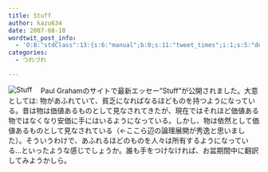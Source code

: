```yaml
---
title: Stuff
author: kazu634
date: 2007-08-10
wordtwit_post_info:
  - 'O:8:"stdClass":13:{s:6:"manual";b:0;s:11:"tweet_times";i:1;s:5:"delay";i:0;s:7:"enabled";i:1;s:10:"separation";s:2:"60";s:7:"version";s:3:"3.7";s:14:"tweet_template";b:0;s:6:"status";i:2;s:6:"result";a:0:{}s:13:"tweet_counter";i:2;s:13:"tweet_log_ids";a:1:{i:0;i:3135;}s:9:"hash_tags";a:0:{}s:8:"accounts";a:1:{i:0;s:7:"kazu634";}}'
categories:
  - つれづれ

---
```

<div class="section">
<p>
<a href="http://www.paulgraham.com/stuff.html" onclick="__gaTracker('send', 'event', 'outbound-article', 'http://www.paulgraham.com/stuff.html', '');" target="_blank"><img align="left" alt="Stuff" src="http://img.simpleapi.net/small/http://www.paulgraham.com/stuff.html" border="0" /></a>
</p>
  
<p>
    　Paul Grahamのサイトで最新エッセー&#8221;Stuff&#8221;が公開されました。大意としては: 物があふれていて、貧乏になればなるほどものを持つようになっている。昔は物は価値あるものとして見なされてきたが、現在ではそれほど価値ある物ではなくなり安価に手にはいるようになっている。しかし、物は依然として価値あるものとして見なされている（←ここら辺の論理展開が秀逸と思いました）。そういうわけで、あふれるほどのものを人々は所有するようになっている…といったような感じでしょうか。誰も手をつけなければ、お盆期間中に翻訳してみようかしら。
</p>
</div>
